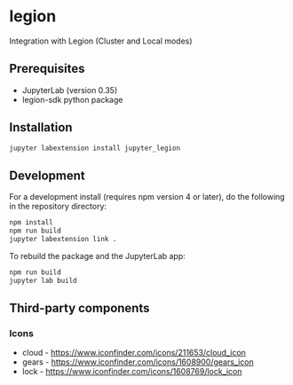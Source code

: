 # legion

Integration with Legion (Cluster and Local modes)


## Prerequisites

* JupyterLab (version 0.35)
* legion-sdk python package

## Installation

```bash
jupyter labextension install jupyter_legion
```

## Development

For a development install (requires npm version 4 or later), do the following in the repository directory:

```bash
npm install
npm run build
jupyter labextension link .
```

To rebuild the package and the JupyterLab app:

```bash
npm run build
jupyter lab build
```

## Third-party components

### Icons
* cloud - https://www.iconfinder.com/icons/211653/cloud_icon
* gears - https://www.iconfinder.com/icons/1608900/gears_icon
* lock - https://www.iconfinder.com/icons/1608769/lock_icon